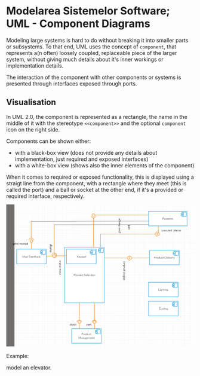 # Modelarea Sistemelor Software; UML - Component Diagrams

Modeling large systems is hard to do without breaking it into smaller parts or subsystems. To that end, UML uses the concept of `component`, that represents a(n often) loosely coupled, replaceable piece of the larger system, without giving much details about it's inner workings or implementation details. 

The interaction of the component with other components or systems is presented through interfaces exposed through ports. 

## Visualisation

In UML 2.0, the component is represented as a rectangle, the name in the middle of it with the stereotype `<<component>>` and the optional `component` icon on the right side.

Components can be shown either:

- with a black-box view (does not provide any details about implementation, just required and exposed interfaces)
- with a white-box view (shows also the inner elements of the component)

When it comes to required or exposed functionality, this is displayed using a straigt line from the component, with a rectangle where they meet (this is called the port) and a ball or socket at the other end, if it's a provided or required interface, respectively. 

![bla](images/class.PNG)

Example:

model an elevator.